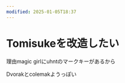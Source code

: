 ```yaml
---
modified: 2025-01-05T18:37
---
```

# Tomisukeを改造したい

理由magic girlにuhntのマークキーがあるから

Dvorakとcolemakようっぽい